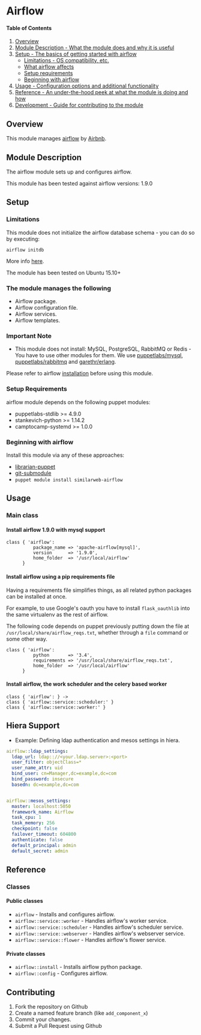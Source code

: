 # Airflow

#### Table of Contents

1. [Overview](#overview)
2. [Module Description - What the module does and why it is useful](#module-description)
3. [Setup - The basics of getting started with airflow](#setup)
    * [Limitations - OS compatibility, etc.](#limitations)
    * [What airflow affects](#what-airflow-affects)
    * [Setup requirements](#setup-requirements)
    * [Beginning with airflow](#beginning-with-airflow)
4. [Usage - Configuration options and additional functionality](#usage)
5. [Reference - An under-the-hood peek at what the module is doing and how](#reference)
6. [Development - Guide for contributing to the module](#development)

## Overview

This module manages [airflow][1] by [Airbnb][2].

## Module Description

The airflow module sets up and configures airflow.

This module has been tested against airflow versions: 1.9.0

## Setup

### Limitations
This module does not initialize the airflow database schema - you can do so by executing:
```
airflow initdb
```
More info [here][5].

The module has been tested on Ubuntu 15.10+


### The module manages the following

* Airflow package.
* Airflow configuration file.
* Airflow services.
* Airflow templates.

### Important Note
* This module does not install: MySQL, PostgreSQL, RabbitMQ or Redis - You have to use other modules for them. We use [puppetlabs/mysql][6], [puppetlabs/rabbitmq][7] and [garethr/erlang][8].

Please refer to airflow [installation][3] before using this module.

### Setup Requirements

airflow module depends on the following puppet modules:

* puppetlabs-stdlib >= 4.9.0
* stankevich-python >= 1.14.2
* camptocamp-systemd >= 1.0.0

### Beginning with airflow

Install this module via any of these approaches:

* [librarian-puppet][4]
* [git-submodule][5]
* `puppet module install similarweb-airflow`

## Usage

### Main class

#### Install airflow 1.9.0 with mysql support

```puppet
class { 'airflow':
          package_name => 'apache-airflow[mysql]',
          version      => '1.9.0',
          home_folder  => '/usr/local/airflow'
      }
```

#### Install airflow using a pip requirements file

Having a requirements file simplifies things, as all related python packages can be installed at once.

For example, to use Google's oauth you have to install `flask_oauthlib` into the same virtualenv as the rest of airflow.

The following code depends on puppet previously putting down the file at `/usr/local/share/airflow_reqs.txt`,
whether through a `file` command or some other way.

```puppet
class { 'airflow':
          python       => '3.4',
          requirements => '/usr/local/share/airflow_reqs.txt',
          home_folder  => '/usr/local/airflow'
      }
```

#### Install airflow, the work scheduler and the celery based worker

```puppet
class { 'airflow': } ->
class { 'airflow::service::scheduler:' }
class { 'airflow::service::worker:' }
```

## Hiera Support

* Example: Defining ldap authentication and mesos settings in hiera.

```yaml
airflow::ldap_settings:
  ldap_url: ldap:://<your.ldap.server>:<port>
  user_filter: objectClass=*
  user_name_attr: uid
  bind_user: cn=Manager,dc=example,dc=com
  bind_password: insecure
  basedn: dc=example,dc=com


airflow::mesos_settings:
  master: localhost:5050
  framework_name: Airflow
  task_cpu: 1
  task_memory: 256
  checkpoint: false
  failover_timeout: 604800
  authenticate: false
  default_principal: admin
  default_secret: admin

```
## Reference

### Classes

#### Public classes

* `airflow` - Installs and configures airflow.
* `airflow::service::worker` - Handles airflow's worker service.
* `airflow::service::scheduler` - Handles airflow's scheduler service.
* `airflow::service::webserver` - Handles airflow's webserver service.
* `airflow::service::flower` - Handles airflow's flower service.

#### Private classes
* `airflow::install` - Installs airflow python package.
* `airflow::config` - Configures airflow.


## Contributing

1. Fork the repository on Github
2. Create a named feature branch (like `add_component_x`)
3. Commit your changes.
4. Submit a Pull Request using Github


[1]: https://github.com/airbnb/airflow
[2]: https://www.airbnb.com
[3]: http://pythonhosted.org/airflow/installation.html
[4]: https://github.com/rodjek/librarian-puppet
[5]: https://github.com/airbnb/airflow/blob/master/docs/start.rst
[6]: https://github.com/puppetlabs/puppetlabs-mysql
[7]: https://github.com/puppetlabs/puppetlabs-rabbitmq
[8]: https://github.com/garethr/garethr-erlang
